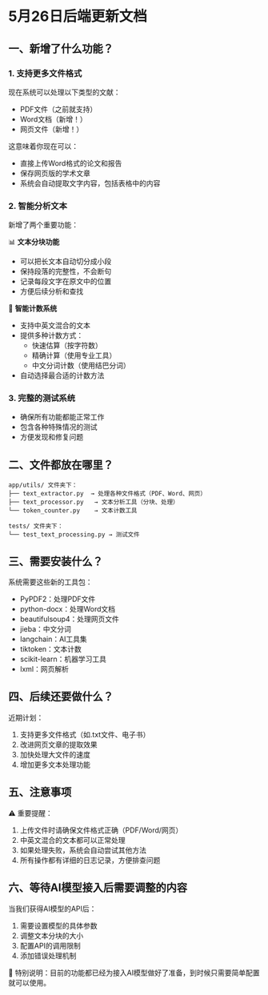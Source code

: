# 5月26日后端更新文档

## 一、新增了什么功能？

### 1. 支持更多文件格式
现在系统可以处理以下类型的文献：
- PDF文件（之前就支持）
- Word文档（新增！）
- 网页文件（新增！）

这意味着你现在可以：
- 直接上传Word格式的论文和报告
- 保存网页版的学术文章
- 系统会自动提取文字内容，包括表格中的内容

### 2. 智能分析文本
新增了两个重要功能：

📊 **文本分块功能**
- 可以把长文本自动切分成小段
- 保持段落的完整性，不会断句
- 记录每段文字在原文中的位置
- 方便后续分析和查找

🔢 **智能计数系统**
- 支持中英文混合的文本
- 提供多种计数方式：
  - 快速估算（按字符数）
  - 精确计算（使用专业工具）
  - 中文分词计数（使用结巴分词）
- 自动选择最合适的计数方法

### 3. 完整的测试系统
- 确保所有功能都能正常工作
- 包含各种特殊情况的测试
- 方便发现和修复问题

## 二、文件都放在哪里？

```
app/utils/ 文件夹下：
├── text_extractor.py  → 处理各种文件格式（PDF、Word、网页）
├── text_processor.py   → 文本分析工具（分块、处理）
└── token_counter.py    → 文本计数工具

tests/ 文件夹下：
└── test_text_processing.py → 测试文件
```

## 三、需要安装什么？

系统需要这些新的工具包：
- PyPDF2：处理PDF文件
- python-docx：处理Word文档
- beautifulsoup4：处理网页文件
- jieba：中文分词
- langchain：AI工具集
- tiktoken：文本计数
- scikit-learn：机器学习工具
- lxml：网页解析

## 四、后续还要做什么？

近期计划：
1. 支持更多文件格式（如.txt文件、电子书）
2. 改进网页文章的提取效果
3. 加快处理大文件的速度
4. 增加更多文本处理功能

## 五、注意事项

⚠️ 重要提醒：
1. 上传文件时请确保文件格式正确（PDF/Word/网页）
2. 中英文混合的文本都可以正常处理
3. 如果处理失败，系统会自动尝试其他方法
4. 所有操作都有详细的日志记录，方便排查问题

## 六、等待AI模型接入后需要调整的内容

当我们获得AI模型的API后：
1. 需要设置模型的具体参数
2. 调整文本分块的大小
3. 配置API的调用限制
4. 添加错误处理机制

🔔 特别说明：目前的功能都已经为接入AI模型做好了准备，到时候只需要简单配置就可以使用。 